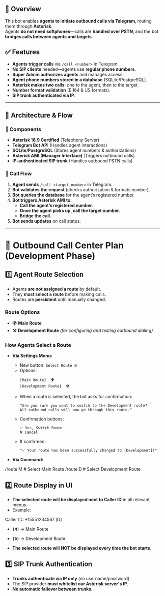 ## 📌 Overview
This bot enables **agents to initiate outbound calls via Telegram**, routing them through **Asterisk**.  
Agents **do not need softphones**—calls are **handled over PSTN**, and the bot **bridges calls between agents and targets**.

## ✅ Features
- **Agents trigger calls** via `/call <number>` in Telegram.
- **No SIP clients** needed—agents use **regular phone numbers**.
- **Super Admin authorizes agents** and manages access.
- **Agent phone numbers stored in a database** (SQLite/PostgreSQL).
- **Asterisk makes two calls**: one to the agent, then to the target.
- **Number format validation** (E.164 & US formats).
- **SIP trunk authenticated via IP**.

---

## 📐 Architecture & Flow
### 🔹 Components
- **Asterisk 18.9 Certified** (Telephony Server)
- **Telegram Bot API** (Handles agent interactions)
- **SQLite/PostgreSQL** (Stores agent numbers & authorizations)
- **Asterisk AMI (Manager Interface)** (Triggers outbound calls)
- **IP-authenticated SIP trunk** (Handles outbound PSTN calls)

### 🔹 Call Flow
1. **Agent sends** `/call <target_number>` in Telegram.
2. **Bot validates the request** (checks authorization & formats number).
3. **Bot queries the database** for the agent’s registered number.
4. **Bot triggers Asterisk AMI to:**
   - **Call the agent’s registered number**.
   - **Once the agent picks up, call the target number**.
   - **Bridge the call**.
5. **Bot sends updates** on call status.

---



# 📌 Outbound Call Center Plan (Development Phase)

## **1️⃣ Agent Route Selection**
- Agents **are not assigned a route** by default.
- They **must select a route** before making calls.
- Routes are **persistent** until manually changed.

### **Route Options**
- 🌍 **Main Route**  
- 🛠️ **Development Route** *(for configuring and testing outbound dialing)*  

### **How Agents Select a Route**
- **Via Settings Menu:**
  - New button: `Select Route 🌐`
  - Options:  
    ```
    [Main Route]  🌍
    [Development Route]  🛠️
    ```
  - When a route is selected, the bot asks for confirmation:
    ```
    "Are you sure you want to switch to the Development route?  
    All outbound calls will now go through this route."
    ```
  - Confirmation buttons:
    ```
    ✅ Yes, Switch Route  
    ❌ Cancel
    ```
  - If confirmed:
    ```
    "✅ Your route has been successfully changed to [Development]!"
    ```

- **Via Command:**

/route M # Select Main Route /route D # Select Development Route


## **2️⃣ Route Display in UI**
- **The selected route will be displayed next to Caller ID** in all relevant menus.
- Example:

Caller ID: +15551234567 [D]

- **`[M]`** → Main Route  
- **`[D]`** → Development Route  

- **The selected route will NOT be displayed every time the bot starts.**

## **3️⃣ SIP Trunk Authentication**
- **Trunks authenticate via IP only** (no username/password).
- The SIP provider **must whitelist our Asterisk server's IP**.
- **No automatic failover between trunks.**